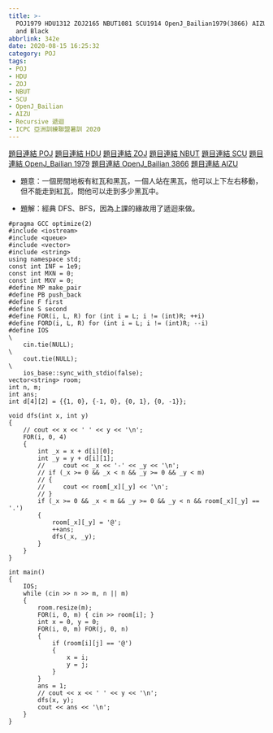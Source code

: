 ```yaml
---
title: >-
  POJ1979 HDU1312 ZOJ2165 NBUT1081 SCU1914 OpenJ_Bailian1979(3866) AIZU1130 Red
  and Black
abbrlink: 342e
date: 2020-08-15 16:25:32
category: POJ
tags:
- POJ
- HDU
- ZOJ
- NBUT
- SCU
- OpenJ_Bailian
- AIZU
- Recursive 遞迴
- ICPC 亞洲訓練聯盟暑訓 2020
---
```

[題目連結 POJ](http://poj.org/problem?id=1979)
[題目連結 HDU](http://acm.hdu.edu.cn/showproblem.php?pid=1312)
[題目連結 ZOJ](https://zoj.pintia.cn/problem-sets/91827364500/problems/91827365664)
[題目連結 NBUT](https://ac.2333.moe/Problem/view.xhtml?id=1081)
[題目連結 SCU](http://acm.scu.edu.cn/soj/problem.action?id=1914)
[題目連結 OpenJ_Bailian 1979](http://bailian.openjudge.cn/practice/1979?lang=en_US)
[題目連結 OpenJ_Bailian 3866](http://bailian.openjudge.cn/practice/3866?lang=en_US)
[題目連結 AIZU](http://judge.u-aizu.ac.jp/onlinejudge/description.jsp?id=1130)
* 題意：一個房間地板有紅瓦和黑瓦，一個人站在黑瓦，他可以上下左右移動，但不能走到紅瓦，問他可以走到多少黑瓦中。
<!-- more -->
* 題解：經典 DFS、BFS，因為上課的緣故用了遞迴來做。
```cpp=
#pragma GCC optimize(2)
#include <iostream>
#include <queue>
#include <vector>
#include <string>
using namespace std;
const int INF = 1e9;
const int MXN = 0;
const int MXV = 0;
#define MP make_pair
#define PB push_back
#define F first
#define S second
#define FOR(i, L, R) for (int i = L; i != (int)R; ++i)
#define FORD(i, L, R) for (int i = L; i != (int)R; --i)
#define IOS                                                                    \
    cin.tie(NULL);                                                             \
    cout.tie(NULL);                                                            \
    ios_base::sync_with_stdio(false);
vector<string> room;
int n, m;
int ans;
int d[4][2] = {{1, 0}, {-1, 0}, {0, 1}, {0, -1}};

void dfs(int x, int y)
{
    // cout << x << ' ' << y << '\n';
    FOR(i, 0, 4)
    {
        int _x = x + d[i][0];
        int _y = y + d[i][1];
        //     cout << _x << '-' << _y << '\n';
        // if (_x >= 0 && _x < n && _y >= 0 && _y < m)
        // {
        //     cout << room[_x][_y] << '\n';
        // }
        if (_x >= 0 && _x < m && _y >= 0 && _y < n && room[_x][_y] == '.')
        {
            room[_x][_y] = '@';
            ++ans;
            dfs(_x, _y);
        }
    }
}

int main()
{
    IOS;
    while (cin >> n >> m, n || m)
    {
        room.resize(m);
        FOR(i, 0, m) { cin >> room[i]; }
        int x = 0, y = 0;
        FOR(i, 0, m) FOR(j, 0, n)
        {
            if (room[i][j] == '@')
            {
                x = i;
                y = j;
            }
        }
        ans = 1;
        // cout << x << ' ' << y << '\n';
        dfs(x, y);
        cout << ans << '\n';
    }
}
```
